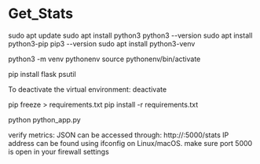 # Get_Stats

sudo apt update
sudo apt install python3
python3 --version
sudo apt install python3-pip
pip3 --version
sudo apt install python3-venv

python3 -m venv pythonenv
source pythonenv/bin/activate

pip install flask psutil

To deactivate the virtual environment:
deactivate

pip freeze > requirements.txt
pip install -r requirements.txt

python python_app.py 

verify metrics:
JSON can be accessed through: http://<your-local-IP>:5000/stats
IP address can be found using ifconfig on Linux/macOS.
make sure port 5000 is open in your firewall settings


